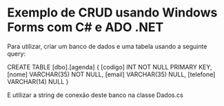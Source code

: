 # Exemplo de CRUD usando Windows Forms com C# e ADO .NET

Para utilizar, criar um banco de dados e uma tabela usando a seguinte query:

CREATE TABLE [dbo].[agenda]
{
  [codigo] INT NOT NULL PRIMARY KEY,
  [nome] VARCHAR(35) NOT NULL,
  [email] VARCHAR(35) NULL,
  [telefone] VARCHAR(14) NULL
}

E utilizar a string de conexão deste banco na classe Dados.cs
